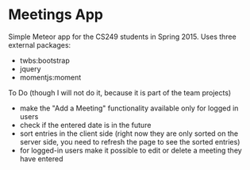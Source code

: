 # Meetings App

Simple Meteor app for the CS249 students in Spring 2015.
Uses three external packages:

* twbs:bootstrap
* jquery
* momentjs:moment

To Do (though I will not do it, because it is part of the team projects)
- make the "Add a Meeting" functionality available only for logged in users
- check if the entered date is in the future
- sort entries in the client side (right now they are only sorted on the server side,
you need to refresh the page to see the sorted entries)
- for logged-in users make it possible to edit or delete a meeting they have entered
